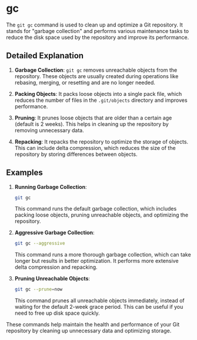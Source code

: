 # gc

The `git gc` command is used to clean up and optimize a Git repository. It stands for "garbage collection" and performs various maintenance tasks to reduce the disk space used by the repository and improve its performance.

## Detailed Explanation

1. **Garbage Collection**: `git gc` removes unreachable objects from the repository. These objects are usually created during operations like rebasing, merging, or resetting and are no longer needed.

2. **Packing Objects**: It packs loose objects into a single pack file, which reduces the number of files in the `.git/objects` directory and improves performance.

3. **Pruning**: It prunes loose objects that are older than a certain age (default is 2 weeks). This helps in cleaning up the repository by removing unnecessary data.

4. **Repacking**: It repacks the repository to optimize the storage of objects. This can include delta compression, which reduces the size of the repository by storing differences between objects.

## Examples

1. **Running Garbage Collection**:
   ```sh
   git gc
   ```
   This command runs the default garbage collection, which includes packing loose objects, pruning unreachable objects, and optimizing the repository.

2. **Aggressive Garbage Collection**:
   ```sh
   git gc --aggressive
   ```
   This command runs a more thorough garbage collection, which can take longer but results in better optimization. It performs more extensive delta compression and repacking.

3. **Pruning Unreachable Objects**:
   ```sh
   git gc --prune=now
   ```
   This command prunes all unreachable objects immediately, instead of waiting for the default 2-week grace period. This can be useful if you need to free up disk space quickly.

These commands help maintain the health and performance of your Git repository by cleaning up unnecessary data and optimizing storage.